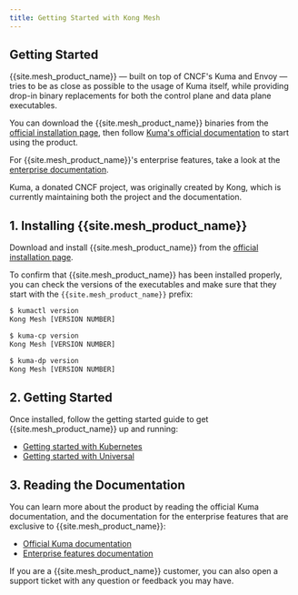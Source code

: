 ```yaml
---
title: Getting Started with Kong Mesh
---
```


## Getting Started

{{site.mesh_product_name}} &mdash; built on top of CNCF's Kuma and Envoy &mdash;
 tries to be as close as possible to the usage of Kuma itself, while providing
 drop-in binary replacements for both the control plane and data plane
 executables.

You can download the {{site.mesh_product_name}} binaries from the
[official installation page](/mesh/{{page.kong_version}}/install), then follow
[Kuma's official documentation](https://kuma.io/docs) to start using the product.

For {{site.mesh_product_name}}'s enterprise features, take a look at the
[enterprise documentation](/mesh/{{page.kong_version}}/features).

<div class="alert alert-ee blue">
   Kuma, a donated CNCF project, was originally created by Kong, which is
   currently maintaining both the project and the documentation.
</div>

## 1. Installing {{site.mesh_product_name}}

Download and install {{site.mesh_product_name}} from the
[official installation page](/mesh/{{page.kong_version}}/install).

To confirm that {{site.mesh_product_name}} has been installed properly, you
can check the versions of the executables and make sure that they start with
the `{{site.mesh_product_name}}` prefix:

```sh
$ kumactl version
Kong Mesh [VERSION NUMBER]

$ kuma-cp version
Kong Mesh [VERSION NUMBER]

$ kuma-dp version
Kong Mesh [VERSION NUMBER]
```

## 2. Getting Started

Once installed, follow the getting started guide to get
{{site.mesh_product_name}} up and running:

* [Getting started with Kubernetes](https://kuma.io/docs/latest/quickstart/kubernetes/)
* [Getting started with Universal](https://kuma.io/docs/latest/quickstart/universal/)

## 3. Reading the Documentation

You can learn more about the product by reading the official Kuma documentation,
and the documentation for the enterprise features that are exclusive to
{{site.mesh_product_name}}:

* [Official Kuma documentation](https://kuma.io/docs/)
* [Enterprise features documentation](/mesh/{{page.kong_version}}/features/)

If you are a {{site.mesh_product_name}} customer, you can also open a support
ticket with any question or feedback you may have.
